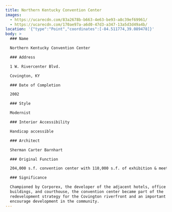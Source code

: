 ```yaml
---
title: Northern Kentucky Convention Center
images:
  - https://ucarecdn.com/83a2678b-b663-4e63-be93-a8c39ef69961/
  - https://ucarecdn.com/170ae97a-a6d0-47d3-a347-13a5d3d49a4b/
location: '{"type":"Point","coordinates":[-84.511774,39.089478]}'
body: >
  ### Name

  Northern Kentucky Convention Center

  ### Address

  1 W. Rivercenter Blvd. 

  Covington, KY

  ### Date of Completion

  2002

  ### Style

  Modernist

  ### Interior Accessibility

  Handicap accessible

  ### Architect

  Sherman Carter Barnhart

  ### Original Function

  204,000 s.f. convention center with 110,000 s.f. of exhibition & meeting space

  ### Significance

  Championed by Corporex, the developer of the adjacent hotels, office
  buildings, and courthouse, the convention center became part of the
  redevelopment strategy for the Covington riverfront and an important anchor to
  encourage development in the community.
---
```

